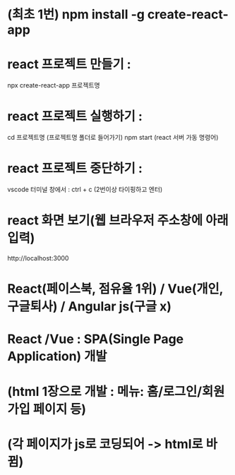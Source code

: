 # (최초 1번) npm install -g create-react-app


# react 프로젝트 만들기 :
npx create-react-app 프로젝트명

# react 프로젝트 실행하기 :
cd 프로젝트명 (프로젝트명 폴더로 들어가기)
npm start    (react 서버 가동 명령어)

# react 프로젝트 중단하기 :
vscode 터미널 창에서 : ctrl + c (2번이상 타이핑하고 엔터)

# react 화면 보기(웹 브라우저 주소창에 아래 입력)
http://localhost:3000

# React(페이스북, 점유율 1위) / Vue(개인, 구글퇴사) / Angular js(구글 x)

# React /Vue : SPA(Single Page Application) 개발
#              (html 1장으로 개발 : 메뉴: 홈/로그인/회원가입 페이지 등)
#              (각 페이지가 js로 코딩되어 -> html로 바뀜)